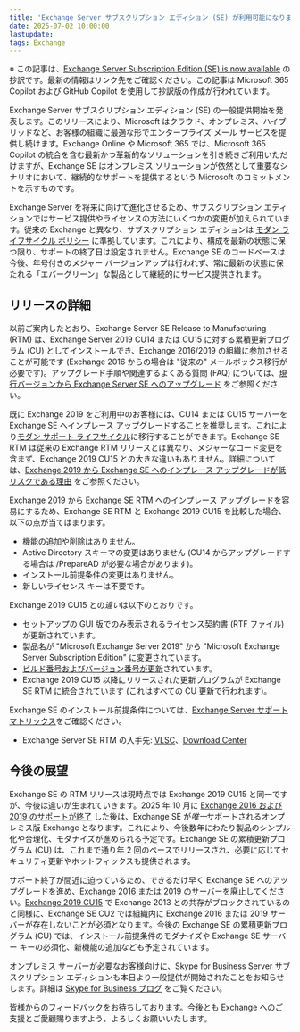 ```yaml
---
title: 'Exchange Server サブスクリプション エディション (SE) が利用可能になりました'
date: 2025-07-02 10:00:00
lastupdate: 
tags: Exchange
--- 
```


※ この記事は、[Exchange Server Subscription Edition (SE) is now available](https://techcommunity.microsoft.com/blog/exchange/exchange-server-subscription-edition-se-is-now-available/4424924) の抄訳です。最新の情報はリンク先をご確認ください。この記事は Microsoft 365 Copilot および GitHub Copilot を使用して抄訳版の作成が行われています。

Exchange Server サブスクリプション エディション (SE) の一般提供開始を発表します。このリリースにより、Microsoft はクラウド、オンプレミス、ハイブリッドなど、お客様の組織に最適な形でエンタープライズ メール サービスを提供し続けます。Exchange Online や Microsoft 365 では、Microsoft 365 Copilot の統合を含む最新かつ革新的なソリューションを引き続きご利用いただけますが、Exchange SE はオンプレミス ソリューションが依然として重要なシナリオにおいて、継続的なサポートを提供するという Microsoft のコミットメントを示すものです。

Exchange Server を将来に向けて進化させるため、サブスクリプション エディションではサービス提供やライセンスの方法にいくつかの変更が加えられています。従来の Exchange と異なり、サブスクリプション エディションは [モダン ライフサイクル ポリシー](https://learn.microsoft.com/lifecycle/policies/modern) に準拠しています。これにより、構成を最新の状態に保つ限り、サポートの終了日は設定されません。Exchange SE のコードベースは今後、年号付きのメジャー バージョンアップは行われず、常に最新の状態に保たれる「エバーグリーン」な製品として継続的にサービス提供されます。

## リリースの詳細

以前ご案内したとおり、Exchange Server SE Release to Manufacturing (RTM) は、Exchange Server 2019 CU14 または CU15 に対する累積更新プログラム (CU) としてインストールでき、Exchange 2016/2019 の組織に参加させることが可能です (Exchange 2016 からの場合は "従来の" メールボックス移行が必要です)。アップグレード手順や関連するよくある質問 (FAQ) については、[現行バージョンから Exchange Server SE へのアップグレード](/blog/Upgrading-your-organization-from-current-versions-to-Exchange-Server-SE/) をご参照ください。

既に Exchange 2019 をご利用中のお客様には、CU14 または CU15 サーバーを Exchange SE へインプレース アップグレードすることを推奨します。これにより[モダン サポート ライフサイクル](https://learn.microsoft.com/lifecycle/policies/modern)に移行することができます。Exchange SE RTM は従来の Exchange RTM リリースとは異なり、メジャーなコード変更を含まず、Exchange 2019 CU15 との大きな違いもありません。詳細については、[Exchange 2019 から Exchange SE へのインプレース アップグレードが低リスクである理由](/blog/why-in-place-upgrade-from-exchange-2019-to-exchange-se-is-low-risk/) をご参照ください。

Exchange 2019 から Exchange SE RTM へのインプレース アップグレードを容易にするため、Exchange SE RTM と Exchange 2019 CU15 を比較した場合、以下の点が当てはまります。

- 機能の追加や削除はありません。
- Active Directory スキーマの変更はありません (CU14 からアップグレードする場合は /PrepareAD が必要な場合があります)。
- インストール前提条件の変更はありません。
- 新しいライセンス キーは不要です。

Exchange 2019 CU15 との*違い*は以下のとおりです。

- セットアップの GUI 版でのみ表示されるライセンス契約書 (RTF ファイル) が更新されています。
- 製品名が "Microsoft Exchange Server 2019" から "Microsoft Exchange Server Subscription Edition" に変更されています。
- [ビルド番号およびバージョン番号が更新](https://learn.microsoft.com/exchange/new-features/build-numbers-and-release-dates)されています。
- Exchange 2019 CU15 以降にリリースされた更新プログラムが Exchange SE RTM に統合されています (これはすべての CU 更新で行われます)。

Exchange SE のインストール前提条件については、[Exchange Server サポート マトリックス](https://learn.microsoft.com/exchange/plan-and-deploy/supportability-matrix)をご確認ください。

- Exchange Server SE RTM の入手先: [VLSC](https://learn.microsoft.com/microsoft-365/commerce/licenses/vl-sign-in)、[Download Center](https://www.microsoft.com/download/details.aspx?id=108244)

## 今後の展望

Exchange SE の RTM リリースは現時点では Exchange 2019 CU15 と同一ですが、今後は違いが生まれていきます。2025 年 10 月に [Exchange 2016 および 2019 のサポートが終了](/blog/t-6-months-exchange-server-2016-and-exchange-server-2019-end-of-support/) した後は、Exchange SE が*唯一*サポートされるオンプレミス版 Exchange となります。これにより、今後数年にわたり製品のシンプル化や合理化、モダナイズが進められる予定です。Exchange SE の累積更新プログラム (CU) は、これまで通り年 2 回のペースでリリースされ、必要に応じてセキュリティ更新やホットフィックスも提供されます。

サポート終了が間近に迫っているため、できるだけ早く Exchange SE へのアップグレードを進め、[Exchange 2016 または 2019 のサーバーを廃止](/blog/Decommissioning-Exchange-Server-2016/)してください。[Exchange 2019 CU15](/blog/released-2025-h1-cumulative-update-for-exchange-server/) で Exchange 2013 との共存がブロックされているのと同様に、Exchange SE CU2 では組織内に Exchange 2016 または 2019 サーバーが存在しないことが必須となります。今後の Exchange SE の累積更新プログラム (CU) では、インストール前提条件のモダナイズや Exchange SE サーバー キーの必須化、新機能の追加なども予定されています。

オンプレミス サーバーが必要なお客様向けに、Skype for Business Server サブスクリプション エディションも本日より一般提供が開始されたことをお知らせします。詳細は [Skype for Business ブログ](https://techcommunity.microsoft.com/blog/skype_for_business_blog/skype-for-business-server-subscription-edition-se-is-now-available/4424925) をご覧ください。

皆様からのフィードバックをお待ちしております。今後とも Exchange へのご支援とご愛顧賜りますよう、よろしくお願いいたします。

